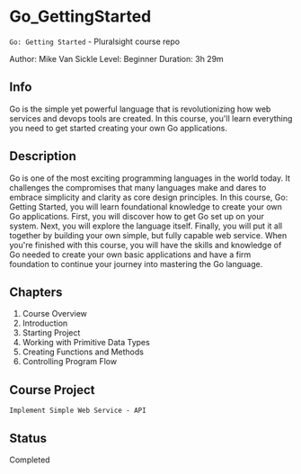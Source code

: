 # Go_GettingStarted

`Go: Getting Started` - Pluralsight course repo

Author: Mike Van Sickle
Level: Beginner
Duration: 3h 29m

## Info

Go is the simple yet powerful language that is revolutionizing how web services and devops tools are created. In this course, you'll learn everything you need to get started creating your own Go applications.

## Description

Go is one of the most exciting programming languages in the world today. It challenges the compromises that many languages make and dares to embrace simplicity and clarity as core design principles. In this course, Go: Getting Started, you will learn foundational knowledge to create your own Go applications. First, you will discover how to get Go set up on your system. Next, you will explore the language itself. Finally, you will put it all together by building your own simple, but fully capable web service. When you're finished with this course, you will have the skills and knowledge of Go needed to create your own basic applications and have a firm foundation to continue your journey into mastering the Go language.

## Chapters

1. Course Overview
2. Introduction
3. Starting Project
4. Working with Primitive Data Types
5. Creating Functions and Methods
6. Controlling Program Flow

## Course Project
    Implement Simple Web Service - API

## Status

Completed